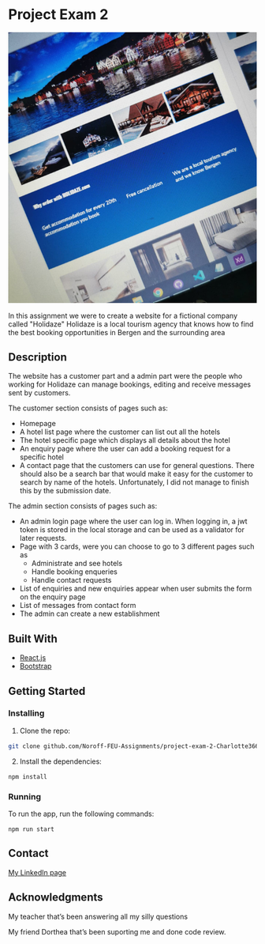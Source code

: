 # Project Exam 2

![image](https://github.com/Noroff-FEU-Assignments/project-exam-2-Charlotte366/blob/main/ProjectExam2.png)

In this assignment we were to create a website for a fictional company called "Holidaze"
Holidaze is a local tourism agency that knows how to find the best booking opportunities in Bergen and the surrounding area

## Description

The website has a customer part and a admin part were the people who working for Holidaze can manage
bookings, editing and receive messages sent by customers.

The customer section consists of pages such as:
- Homepage
- A hotel list page where the customer can list out all the hotels
- The hotel specific page which displays all details about the hotel
- An enquiry page where the user can add a booking request for a specific hotel
- A contact page that the customers can use for general questions.
There should also be a search bar that would make it easy for the customer to search by name of the hotels.
Unfortunately, I did not manage to finish this by the submission date.

The admin section consists of pages such as:
- An admin login page where the user can log in. When logging in, a jwt token is stored 
  in the local storage and can be used as a validator for later requests.
- Page with 3 cards, were you can choose to go to 3 different pages such as
     - Administrate and see hotels
     - Handle booking enqueries
     - Handle contact requests
 - List of enquiries and new enquiries appear when user submits the form on the enquiry page
- List of messages from contact form
- The admin can create a new establishment

## Built With

- [React.js](https://reactjs.org/)
- [Bootstrap](https://getbootstrap.com)

## Getting Started

### Installing

1. Clone the repo:

```bash
git clone github.com/Noroff-FEU-Assignments/project-exam-2-Charlotte366
```

2. Install the dependencies:

```
npm install
```

### Running

To run the app, run the following commands:

```node
npm run start
```


## Contact


[My LinkedIn page](www.linkedin.com)


## Acknowledgments

My teacher that’s been answering all my silly 
questions

My friend Dorthea that’s been suporting me and done code 
review.
